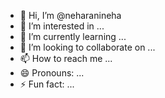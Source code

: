 - 👋 Hi, I’m @neharanineha
- 👀 I’m interested in ...
- 🌱 I’m currently learning ...
- 💞️ I’m looking to collaborate on ...
- 📫 How to reach me ...
- 😄 Pronouns: ...
- ⚡ Fun fact: ...

<!---
neharanineha/neharanineha is a ✨ special ✨ repository because its `README.md` (this file) appears on your GitHub profile.
You can click the Preview link to take a look at your changes.
--->
